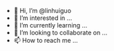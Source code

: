 - 👋 Hi, I’m @linhuiguo
- 👀 I’m interested in ...
- 🌱 I’m currently learning ...
- 💞️ I’m looking to collaborate on ...
- 📫 How to reach me ...

<!---
linhuiguo/linhuiguo is a ✨ special ✨ repository because its `README.md` (this file) appears on your GitHub profile.
You can click the Preview link to take a look at your changes.
--->
